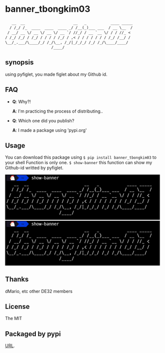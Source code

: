 # **banner_tbongkim03**

```
   __  __                      __   _           ____ _____
  / /_/ /_  ____  ____  ____ _/ /__(_)___ ___  / __ \__  /
 / __/ __ \/ __ \/ __ \/ __ `/ //_/ / __ `__ \/ / / //_ <
/ /_/ /_/ / /_/ / / / / /_/ / ,< / / / / / / / /_/ /__/ /
\__/_.___/\____/_/ /_/\__, /_/|_/_/_/ /_/ /_/\____/____/
                     /____/

```

## **synopsis**

using pyfiglet, you made figlet about my Github id.


## **FAQ**

- **Q**: Why?!

  **A**: I'm practicing the process of distributing..
	 
- **Q**: Which one did you publish?

  **A**: I made a package using 'pypi.org'

## **Usage**

   You can download this package using `$ pip install banner_tbongkim03` to your shell
   Function is only one. `$ show-banner` this function can show my Github-id writted by pyfiglet.

   ![pip install](https://github.com/tbongkim03/banner_tbongkim03/blob/main/img/fnc.png?raw=true)
   ![fnc](https://github.com/tbongkim03/banner_tbongkim03/blob/main/img/fnc.png?raw=true)

## **Thanks**

   dMario, etc other DE32 members

## **License**
   The MIT

## **Packaged by pypi**
   [URL](https://pypi.org/project/banner_tbongkim03/).

